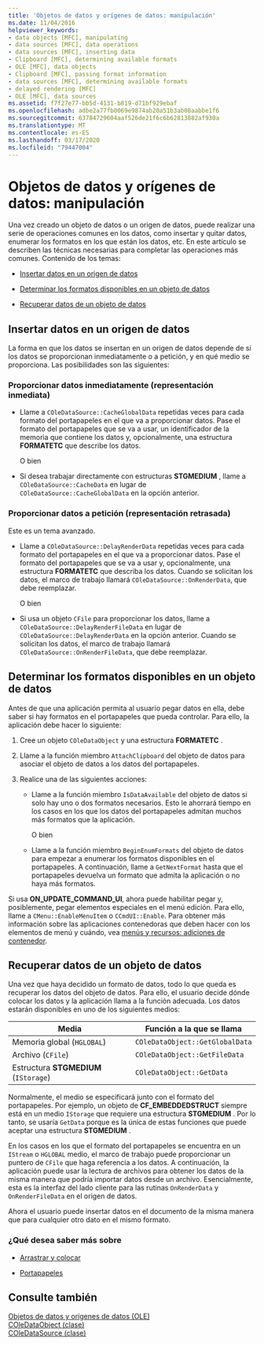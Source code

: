```yaml
---
title: 'Objetos de datos y orígenes de datos: manipulación'
ms.date: 11/04/2016
helpviewer_keywords:
- data objects [MFC], manipulating
- data sources [MFC], data operations
- data sources [MFC], inserting data
- Clipboard [MFC], determining available formats
- OLE [MFC], data objects
- Clipboard [MFC], passing format information
- data sources [MFC], determining available formats
- delayed rendering [MFC]
- OLE [MFC], data sources
ms.assetid: f7f27e77-bb5d-4131-b819-d71bf929ebaf
ms.openlocfilehash: adbe2a77fb0069e9874ab20a51b3ab08aabbe1f6
ms.sourcegitcommit: 63784729604aaf526de21f6c6b62813882af930a
ms.translationtype: MT
ms.contentlocale: es-ES
ms.lasthandoff: 03/17/2020
ms.locfileid: "79447004"
---
```

# <a name="data-objects-and-data-sources-manipulation"></a>Objetos de datos y orígenes de datos: manipulación

Una vez creado un objeto de datos o un origen de datos, puede realizar una serie de operaciones comunes en los datos, como insertar y quitar datos, enumerar los formatos en los que están los datos, etc. En este artículo se describen las técnicas necesarias para completar las operaciones más comunes. Contenido de los temas:

- [Insertar datos en un origen de datos](#_core_inserting_data_into_a_data_source)

- [Determinar los formatos disponibles en un objeto de datos](#_core_determining_the_formats_available_in_a_data_object)

- [Recuperar datos de un objeto de datos](#_core_retrieving_data_from_a_data_object)

##  <a name="_core_inserting_data_into_a_data_source"></a>Insertar datos en un origen de datos

La forma en que los datos se insertan en un origen de datos depende de si los datos se proporcionan inmediatamente o a petición, y en qué medio se proporciona. Las posibilidades son las siguientes:

### <a name="supplying-data-immediately-immediate-rendering"></a>Proporcionar datos inmediatamente (representación inmediata)

- Llame a `COleDataSource::CacheGlobalData` repetidas veces para cada formato del portapapeles en el que va a proporcionar datos. Pase el formato del portapapeles que se va a usar, un identificador de la memoria que contiene los datos y, opcionalmente, una estructura **FORMATETC** que describe los datos.

     O bien

- Si desea trabajar directamente con estructuras **STGMEDIUM** , llame a `COleDataSource::CacheData` en lugar de `COleDataSource::CacheGlobalData` en la opción anterior.

### <a name="supplying-data-on-demand-delayed-rendering"></a>Proporcionar datos a petición (representación retrasada)

Este es un tema avanzado.

- Llame a `COleDataSource::DelayRenderData` repetidas veces para cada formato del portapapeles en el que va a proporcionar datos. Pase el formato del portapapeles que se va a usar y, opcionalmente, una estructura **FORMATETC** que describa los datos. Cuando se solicitan los datos, el marco de trabajo llamará `COleDataSource::OnRenderData`, que debe reemplazar.

     O bien

- Si usa un objeto `CFile` para proporcionar los datos, llame a `COleDataSource::DelayRenderFileData` en lugar de `COleDataSource::DelayRenderData` en la opción anterior. Cuando se solicitan los datos, el marco de trabajo llamará `COleDataSource::OnRenderFileData`, que debe reemplazar.

##  <a name="_core_determining_the_formats_available_in_a_data_object"></a>Determinar los formatos disponibles en un objeto de datos

Antes de que una aplicación permita al usuario pegar datos en ella, debe saber si hay formatos en el portapapeles que pueda controlar. Para ello, la aplicación debe hacer lo siguiente:

1. Cree un objeto `COleDataObject` y una estructura **FORMATETC** .

1. Llame a la función miembro `AttachClipboard` del objeto de datos para asociar el objeto de datos a los datos del portapapeles.

1. Realice una de las siguientes acciones:

   - Llame a la función miembro `IsDataAvailable` del objeto de datos si solo hay uno o dos formatos necesarios. Esto le ahorrará tiempo en los casos en los que los datos del portapapeles admitan muchos más formatos que la aplicación.

     O bien

   - Llame a la función miembro `BeginEnumFormats` del objeto de datos para empezar a enumerar los formatos disponibles en el portapapeles. A continuación, llame a `GetNextFormat` hasta que el portapapeles devuelva un formato que admita la aplicación o no haya más formatos.

Si usa **ON_UPDATE_COMMAND_UI**, ahora puede habilitar pegar y, posiblemente, pegar elementos especiales en el menú edición. Para ello, llame a `CMenu::EnableMenuItem` o `CCmdUI::Enable`. Para obtener más información sobre las aplicaciones contenedoras que deben hacer con los elementos de menú y cuándo, vea [menús y recursos: adiciones de contenedor](../mfc/menus-and-resources-container-additions.md).

##  <a name="_core_retrieving_data_from_a_data_object"></a>Recuperar datos de un objeto de datos

Una vez que haya decidido un formato de datos, todo lo que queda es recuperar los datos del objeto de datos. Para ello, el usuario decide dónde colocar los datos y la aplicación llama a la función adecuada. Los datos estarán disponibles en uno de los siguientes medios:

|Media|Función a la que se llama|
|------------|----------------------|
|Memoria global (`HGLOBAL`)|`COleDataObject::GetGlobalData`|
|Archivo (`CFile`)|`COleDataObject::GetFileData`|
|Estructura **STGMEDIUM** (`IStorage`)|`COleDataObject::GetData`|

Normalmente, el medio se especificará junto con el formato del portapapeles. Por ejemplo, un objeto de **CF_EMBEDDEDSTRUCT** siempre está en un medio `IStorage` que requiere una estructura **STGMEDIUM** . Por lo tanto, se usaría `GetData` porque es la única de estas funciones que puede aceptar una estructura **STGMEDIUM** .

En los casos en los que el formato del portapapeles se encuentra en un `IStream` o `HGLOBAL` medio, el marco de trabajo puede proporcionar un puntero de `CFile` que haga referencia a los datos. A continuación, la aplicación puede usar la lectura de archivos para obtener los datos de la misma manera que podría importar datos desde un archivo. Esencialmente, esta es la interfaz del lado cliente para las rutinas `OnRenderData` y `OnRenderFileData` en el origen de datos.

Ahora el usuario puede insertar datos en el documento de la misma manera que para cualquier otro dato en el mismo formato.

### <a name="what-do-you-want-to-know-more-about"></a>¿Qué desea saber más sobre

- [Arrastrar y colocar](../mfc/drag-and-drop-ole.md)

- [Portapapeles](../mfc/clipboard.md)

## <a name="see-also"></a>Consulte también

[Objetos de datos y orígenes de datos (OLE)](../mfc/data-objects-and-data-sources-ole.md)<br/>
[COleDataObject (clase)](../mfc/reference/coledataobject-class.md)<br/>
[COleDataSource (clase)](../mfc/reference/coledatasource-class.md)

